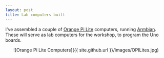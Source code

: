 ```yaml
---
layout: post
title: Lab computers built
---
```


I've assembled a couple of [Orange Pi Lite](http://orangepi.com/orange-pi-lite) computers, running [Armbian](https://www.armbian.com/). 
These will serve as lab computers for the workshop, to program the Uno boards.
<p align="center">
![Orange Pi Lite Computers]({{ site.github.url }}/images/OPILites.jpg)
</p>
